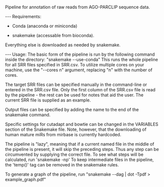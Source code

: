 Pipeline for annotation of raw reads from AGO-PARCLIP sequence data.

--- Requirements:
* Conda (anaconda or miniconda)

* snakemake (accessable from bioconda).

Everything else is downloaded as needed by snakemake.

--- Usage:
The basic form of the pipeline is run by the following command inside the directory: "snakemake --use-conda"
This runs the whole pipeline for all SRR files specified in SRR.csv. To utilize multiple cores on your machine, use the "--cores n" argument, replacing "n" with the number of cores.

The target SRR files can be specified manually in the command-line or entered in the SRR.csv file. Only the first column of the SRR.csv file is read by the pipeline - the rest can be used for notes that aid the user. The current SRR file is supplied as an example.

Output files can be specified by adding the name to the end of the snakemake command.

Specific settings for cutadapt and bowtie can be changed in the VARIABLES section of the Snakemake file. Note, however, that the downloading of human mature miRs from mirbase is
currently hardcoded.

The pipeline is "lazy", meaning that if a current named file in the middle of the pipeline is present, it will skip the preceding steps. Thus any step can be circumvented by supplying the correct file. To see what steps will be calculated, run 'snakemake -np'
To keep intermediate files in the pipeline, the 'temp()' tag can be removed in the snakemake rules.

To generate a graph of the pipeline, run "snakemake --dag | dot -Tpdf > example_graph.pdf"
